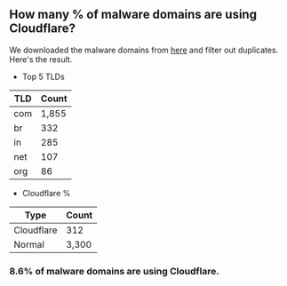 ## How many % of malware domains are using Cloudflare?


We downloaded the malware domains from [here](https://urlhaus.abuse.ch) and filter out duplicates.
Here's the result.


[//]: # (start replacement)


- Top 5 TLDs

| TLD | Count |
| --- | --- |
| com | 1,855 |
| br | 332 |
| in | 285 |
| net | 107 |
| org | 86 |


- Cloudflare %

| Type | Count |
| --- | --- |
| Cloudflare | 312 |
| Normal | 3,300 |


### 8.6% of malware domains are using Cloudflare.
